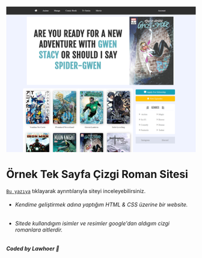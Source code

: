 ![Kodun geneli](https://github.com/Lawhoer/Ornek-Website/blob/main/sitenin%20goruntusu.png)

# Örnek Tek Sayfa Çizgi Roman Sitesi
[`Bu yazıya`](https://lawhoer.github.io/Ornek-Website/) tıklayarak ayrıntılarıyla siteyi inceleyebilirsiniz.
- ###### Kendime geliştirmek adına yaptığım HTML & CSS üzerine bir website.
- ###### Sitede kullandıgım isimler ve resimler google'dan aldıgım cizgi romanlara aitlerdir.
 ##### Coded by Lawhoer :slightly_smiling_face:
